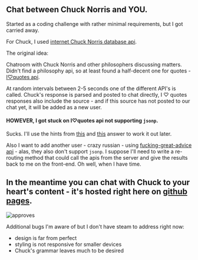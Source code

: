## Chat between Chuck Norris and YOU.

Started as a coding challenge with rather minimal requirements, but I got carried away.

For Chuck, I used [internet Chuck Norris database api](http://www.icndb.com/api/).

The original idea:

Chatroom with Chuck Norris and other philosophers discussing matters. Didn't find a philosophy api, so at least found a half-decent one for quotes - [I♡quotes api](http://www.iheartquotes.com/api).

At random intervals between 2-5 seconds one of the different API's is called. Chuck's response is parsed and posted to chat directly, I ♡ quotes responses also include the source - and if this source has not posted to our chat yet, it will be added as a new user.

#### HOWEVER, I got stuck on I♡quotes api not supporting `jsonp`.

Sucks. I'll use the hints from [this](http://stackoverflow.com/questions/13464619/how-do-i-interpret-json-if-jquery-thinks-it-is-receiving-a-jsonp-request) and [this](http://stackoverflow.com/questions/7936610/json-uncaught-syntaxerror-unexpected-token) answer to work it out later.

Also I want to add another user - crazy russian - using [fucking-great-advice api](http://fucking-great-advice.ru/api/) - alas, they also don't support `jsonp`. I suppose I'll need to write a re-routing method that could call the apis from the server and give the results back to me on the front-end. Oh well, when I have time.

## In the meantime you can chat with Chuck to your heart's content - it's hosted right here on [github pages](http://istro.github.io/chatty_chuck/).

![approves](http://media.heavy.com/media/2012/09/chuck-norris-approves.gif)

Additional bugs I'm aware of but  I don't have steam to address right now:

- design is far from perfect
- styling is not responsive for smaller devices
- Chuck's grammar leaves much to be desired
